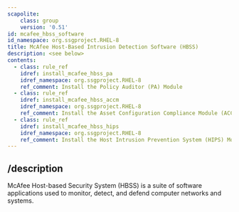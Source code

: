```yaml
---
scapolite:
    class: group
    version: '0.51'
id: mcafee_hbss_software
id_namespace: org.ssgproject.RHEL-8
title: McAfee Host-Based Intrusion Detection Software (HBSS)
description: <see below>
contents:
  - class: rule_ref
    idref: install_mcafee_hbss_pa
    idref_namespace: org.ssgproject.RHEL-8
    ref_comment: Install the Policy Auditor (PA) Module
  - class: rule_ref
    idref: install_mcafee_hbss_accm
    idref_namespace: org.ssgproject.RHEL-8
    ref_comment: Install the Asset Configuration Compliance Module (ACCM)
  - class: rule_ref
    idref: install_mcafee_hbss_hips
    idref_namespace: org.ssgproject.RHEL-8
    ref_comment: Install the Host Intrusion Prevention System (HIPS) Module
---
```



## /description

McAfee
Host-based Security System (HBSS) is a suite of software applications
used to monitor, detect, and defend computer networks and systems.

